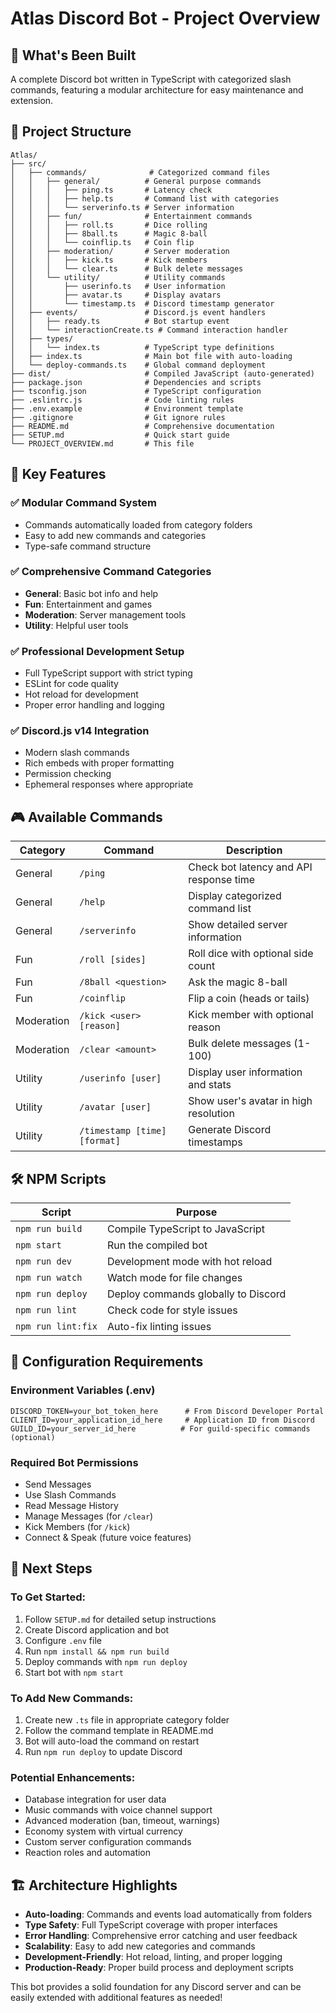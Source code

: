 # Atlas Discord Bot - Project Overview

## 🎯 What's Been Built

A complete Discord bot written in TypeScript with categorized slash commands, featuring a modular architecture for easy maintenance and extension.

## 📁 Project Structure

```
Atlas/
├── src/
│   ├── commands/              # Categorized command files
│   │   ├── general/          # General purpose commands
│   │   │   ├── ping.ts       # Latency check
│   │   │   ├── help.ts       # Command list with categories
│   │   │   └── serverinfo.ts # Server information
│   │   ├── fun/              # Entertainment commands
│   │   │   ├── roll.ts       # Dice rolling
│   │   │   ├── 8ball.ts      # Magic 8-ball
│   │   │   └── coinflip.ts   # Coin flip
│   │   ├── moderation/       # Server moderation
│   │   │   ├── kick.ts       # Kick members
│   │   │   └── clear.ts      # Bulk delete messages
│   │   └── utility/          # Utility commands
│   │       ├── userinfo.ts   # User information
│   │       ├── avatar.ts     # Display avatars
│   │       └── timestamp.ts  # Discord timestamp generator
│   ├── events/               # Discord.js event handlers
│   │   ├── ready.ts          # Bot startup event
│   │   └── interactionCreate.ts # Command interaction handler
│   ├── types/
│   │   └── index.ts          # TypeScript type definitions
│   ├── index.ts              # Main bot file with auto-loading
│   └── deploy-commands.ts    # Global command deployment
├── dist/                     # Compiled JavaScript (auto-generated)
├── package.json              # Dependencies and scripts
├── tsconfig.json             # TypeScript configuration
├── .eslintrc.js              # Code linting rules
├── .env.example              # Environment template
├── .gitignore                # Git ignore rules
├── README.md                 # Comprehensive documentation
├── SETUP.md                  # Quick start guide
└── PROJECT_OVERVIEW.md       # This file
```

## 🚀 Key Features

### ✅ Modular Command System
- Commands automatically loaded from category folders
- Easy to add new commands and categories
- Type-safe command structure

### ✅ Comprehensive Command Categories
- **General**: Basic bot info and help
- **Fun**: Entertainment and games
- **Moderation**: Server management tools
- **Utility**: Helpful user tools

### ✅ Professional Development Setup
- Full TypeScript support with strict typing
- ESLint for code quality
- Hot reload for development
- Proper error handling and logging

### ✅ Discord.js v14 Integration
- Modern slash commands
- Rich embeds with proper formatting
- Permission checking
- Ephemeral responses where appropriate

## 🎮 Available Commands

| Category | Command | Description |
|----------|---------|-------------|
| General | `/ping` | Check bot latency and API response time |
| General | `/help` | Display categorized command list |
| General | `/serverinfo` | Show detailed server information |
| Fun | `/roll [sides]` | Roll dice with optional side count |
| Fun | `/8ball <question>` | Ask the magic 8-ball |
| Fun | `/coinflip` | Flip a coin (heads or tails) |
| Moderation | `/kick <user> [reason]` | Kick member with optional reason |
| Moderation | `/clear <amount>` | Bulk delete messages (1-100) |
| Utility | `/userinfo [user]` | Display user information and stats |
| Utility | `/avatar [user]` | Show user's avatar in high resolution |
| Utility | `/timestamp [time] [format]` | Generate Discord timestamps |

## 🛠️ NPM Scripts

| Script | Purpose |
|--------|---------|
| `npm run build` | Compile TypeScript to JavaScript |
| `npm start` | Run the compiled bot |
| `npm run dev` | Development mode with hot reload |
| `npm run watch` | Watch mode for file changes |
| `npm run deploy` | Deploy commands globally to Discord |
| `npm run lint` | Check code for style issues |
| `npm run lint:fix` | Auto-fix linting issues |

## 🔧 Configuration Requirements

### Environment Variables (.env)
```env
DISCORD_TOKEN=your_bot_token_here      # From Discord Developer Portal
CLIENT_ID=your_application_id_here     # Application ID from Discord
GUILD_ID=your_server_id_here          # For guild-specific commands (optional)
```

### Required Bot Permissions
- Send Messages
- Use Slash Commands  
- Read Message History
- Manage Messages (for `/clear`)
- Kick Members (for `/kick`)
- Connect & Speak (future voice features)

## 🎯 Next Steps

### To Get Started:
1. Follow `SETUP.md` for detailed setup instructions
2. Create Discord application and bot
3. Configure `.env` file
4. Run `npm install && npm run build`
5. Deploy commands with `npm run deploy`
6. Start bot with `npm start`

### To Add New Commands:
1. Create new `.ts` file in appropriate category folder
2. Follow the command template in README.md
3. Bot will auto-load the command on restart
4. Run `npm run deploy` to update Discord

### Potential Enhancements:
- Database integration for user data
- Music commands with voice channel support
- Advanced moderation (ban, timeout, warnings)
- Economy system with virtual currency
- Custom server configuration commands
- Reaction roles and automation

## 🏗️ Architecture Highlights

- **Auto-loading**: Commands and events load automatically from folders
- **Type Safety**: Full TypeScript coverage with proper interfaces
- **Error Handling**: Comprehensive error catching and user feedback
- **Scalability**: Easy to add new categories and commands
- **Development-Friendly**: Hot reload, linting, and proper logging
- **Production-Ready**: Proper build process and deployment scripts

This bot provides a solid foundation for any Discord server and can be easily extended with additional features as needed!
